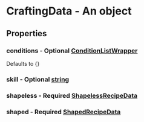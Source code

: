 

# CraftingData - An object



## Properties



### conditions - Optional [ConditionListWrapper](ConditionListWrapper)



Defaults to {}



### skill - Optional [string](string)



### shapeless - Required [ShapelessRecipeData](ShapelessRecipeData)



### shaped - Required [ShapedRecipeData](ShapedRecipeData)

